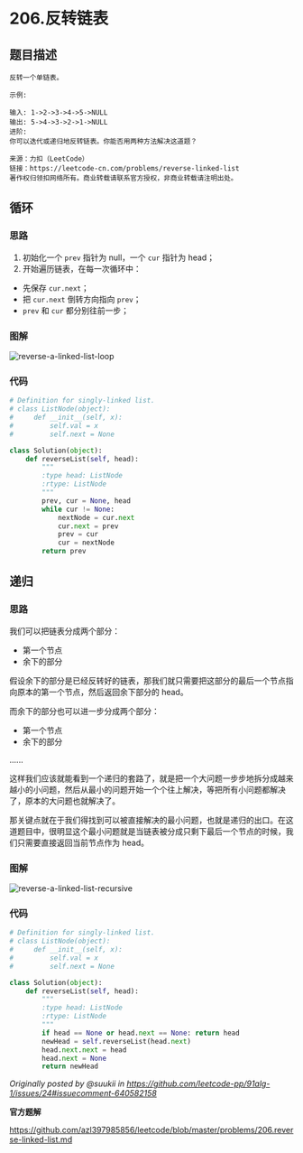 # 206.反转链表

## 题目描述

```
反转一个单链表。

示例:

输入: 1->2->3->4->5->NULL
输出: 5->4->3->2->1->NULL
进阶:
你可以迭代或递归地反转链表。你能否用两种方法解决这道题？

来源：力扣（LeetCode）
链接：https://leetcode-cn.com/problems/reverse-linked-list
著作权归领扣网络所有。商业转载请联系官方授权，非商业转载请注明出处。
```

## 循环

### 思路

1. 初始化一个 `prev` 指针为 null，一个 `cur` 指针为 head；
2. 开始遍历链表，在每一次循环中：

- 先保存 `cur.next`；
- 把 `cur.next` 倒转方向指向 `prev`；
- `prev` 和 `cur` 都分别往前一步；

### 图解

![reverse-a-linked-list-loop](../assets/reverse-a-linked-list-loop.png)

### 代码

```py
# Definition for singly-linked list.
# class ListNode(object):
#     def __init__(self, x):
#         self.val = x
#         self.next = None

class Solution(object):
    def reverseList(self, head):
        """
        :type head: ListNode
        :rtype: ListNode
        """
        prev, cur = None, head
        while cur != None:
            nextNode = cur.next
            cur.next = prev
            prev = cur
            cur = nextNode
        return prev
```

## 递归

### 思路

我们可以把链表分成两个部分：

- 第一个节点
- 余下的部分

假设余下的部分是已经反转好的链表，那我们就只需要把这部分的最后一个节点指向原本的第一个节点，然后返回余下部分的 head。

而余下的部分也可以进一步分成两个部分：

- 第一个节点
- 余下的部分

......

这样我们应该就能看到一个递归的套路了，就是把一个大问题一步步地拆分成越来越小的小问题，然后从最小的问题开始一个个往上解决，等把所有小问题都解决了，原本的大问题也就解决了。

那关键点就在于我们得找到可以被直接解决的最小问题，也就是递归的出口。在这道题目中，很明显这个最小问题就是当链表被分成只剩下最后一个节点的时候，我们只需要直接返回当前节点作为 head。

### 图解

![reverse-a-linked-list-recursive](../assets/reverse-a-linked-list-recursive.png)

### 代码

```py
# Definition for singly-linked list.
# class ListNode(object):
#     def __init__(self, x):
#         self.val = x
#         self.next = None

class Solution(object):
    def reverseList(self, head):
        """
        :type head: ListNode
        :rtype: ListNode
        """
        if head == None or head.next == None: return head
        newHead = self.reverseList(head.next)
        head.next.next = head
        head.next = None
        return newHead
```

_Originally posted by @suukii in https://github.com/leetcode-pp/91alg-1/issues/24#issuecomment-640582158_

**官方题解**

https://github.com/azl397985856/leetcode/blob/master/problems/206.reverse-linked-list.md
